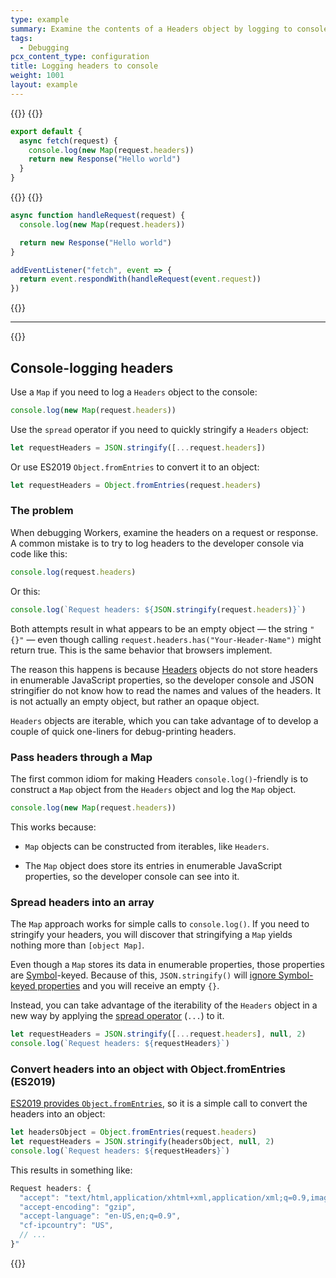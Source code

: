 ```yaml
---
type: example
summary: Examine the contents of a Headers object by logging to console with a Map.
tags:
  - Debugging
pcx_content_type: configuration
title: Logging headers to console
weight: 1001
layout: example
---
```


{{<tabs labels="js/esm | js/sw">}}
{{<tab label="js/esm" default="true">}}

```js
export default {
  async fetch(request) {
    console.log(new Map(request.headers))
    return new Response("Hello world")
  }
}
```
{{</tab>}}
{{<tab label="js/sw">}}
```js
async function handleRequest(request) {
  console.log(new Map(request.headers))

  return new Response("Hello world")
}

addEventListener("fetch", event => {
  return event.respondWith(handleRequest(event.request))
})
```
{{</tabs>}}

***

{{<content-column>}}

## Console-logging headers

Use a `Map` if you need to log a `Headers` object to the console:

```js
console.log(new Map(request.headers))
```

Use the `spread` operator if you need to quickly stringify a `Headers` object:

```js
let requestHeaders = JSON.stringify([...request.headers])
```

Or use ES2019 `Object.fromEntries` to convert it to an object:

```js
let requestHeaders = Object.fromEntries(request.headers)
```

### The problem

When debugging Workers, examine the headers on a request or response. A common mistake is to try to log headers to the developer console via code like this:

```js
console.log(request.headers)
```

Or this:

```js
console.log(`Request headers: ${JSON.stringify(request.headers)}`)
```

Both attempts result in what appears to be an empty object — the string `"{}"` — even though calling `request.headers.has("Your-Header-Name")` might return true. This is the same behavior that browsers implement.

The reason this happens is because [Headers](https://developer.mozilla.org/en-US/docs/Web/API/Headers) objects do not store headers in enumerable JavaScript properties, so the developer console and JSON stringifier do not know how to read the names and values of the headers. It is not actually an empty object, but rather an opaque object.

`Headers` objects are iterable, which you can take advantage of to develop a couple of quick one-liners for debug-printing headers.

### Pass headers through a Map

The first common idiom for making Headers `console.log()`-friendly is to construct a `Map` object from the `Headers` object and log the `Map` object.

```js
console.log(new Map(request.headers))
```

This works because:

*   `Map` objects can be constructed from iterables, like `Headers`.

*   The `Map` object does store its entries in enumerable JavaScript properties, so the developer console can see into it.

### Spread headers into an array

The `Map` approach works for simple calls to `console.log()`. If you need to stringify your headers, you will discover that stringifying a `Map` yields nothing more than `[object Map]`.

Even though a `Map` stores its data in enumerable properties, those properties are [Symbol](https://developer.mozilla.org/en-US/docs/Web/JavaScript/Reference/Global_Objects/Symbol)-keyed. Because of this, `JSON.stringify()` will [ignore Symbol-keyed properties](https://developer.mozilla.org/en-US/docs/Web/JavaScript/Reference/Global_Objects/Symbol#symbols_and_json.stringify) and you will receive an empty `{}`.

Instead, you can take advantage of the iterability of the `Headers` object in a new way by applying the [spread operator](https://developer.mozilla.org/en-US/docs/Web/JavaScript/Reference/Operators/Spread_syntax) (`...`) to it.

```js
let requestHeaders = JSON.stringify([...request.headers], null, 2)
console.log(`Request headers: ${requestHeaders}`)
```

### Convert headers into an object with Object.fromEntries (ES2019)

[ES2019 provides `Object.fromEntries`](https://github.com/tc39/proposal-object-from-entries), so it is a simple call to convert the headers into an object:

```js
let headersObject = Object.fromEntries(request.headers)
let requestHeaders = JSON.stringify(headersObject, null, 2)
console.log(`Request headers: ${requestHeaders}`)
```

This results in something like:

```js
Request headers: {
  "accept": "text/html,application/xhtml+xml,application/xml;q=0.9,image/webp,image/apng,*/*;q=0.8",
  "accept-encoding": "gzip",
  "accept-language": "en-US,en;q=0.9",
  "cf-ipcountry": "US",
  // ...
}"
```

{{</content-column>}}
